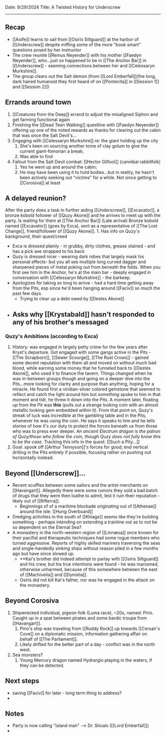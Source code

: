 Date: 9/29/2024
Title: A Twisted History for Underscrew
<hr>

## Recap
- [[Aoife]] learns to sail from [[Osiris Siltguard]] at the harbor of [[Underscrew]] despite miffing some of the more "book smart" questions posed by her instructor
- The crew reunite [[Remus Neyender]] with his mother [[Faedyn Neyender]], who...just so happened to be in [[The Anchor Bar]] in [[Underscrew]] - seeming connections between her and [[Celessaryn Murkshire]].
- The group clears out the Salt demon (from [[Lord Emberfall]]/the long, dark haired humanoid they first heard of on [[Pontecita]] in [[Session 1]] and [[Session 2]])

## Errands around town
1. [[Creatures from the Deep]] errand to adjust the misaligned Siphon and get farming functional again
2. Finishing the [[Dead Teen Walking]] questline with [[Faedyn Neyender]] offering up one of the noted rewards as thanks for clearing out the cabin that was once the Salt Devil's...
3. Engaging with [[Celessaryn Murkshire]] re: the giant holding up the city
	1. She's keen on sourcing another tome of clay golum to give the current giant-fomorian a break;
	2. Was able to find
4. Fallout from the Salt Devil combat: [[Hector Gilfoot]] (cannibal rabbitfolk)
	1. Yes he went up and around the cabin;
	2. He may have been using it to hold bodies...but in reality, he hasn't been actively seeking out "victims" for a while. Not since getting to [[Corosiva]] at least
 
## A delayed reunion?
After the party does a task in further aiding [[Underscrew]], [[Excavator]], a bronze kobold follower of  [[Quzy Akone]] and he arrives to meet up with the party. Is waiting for them at [[The Anchor Bar]] 
(Late arrival) Bronze kobold named [[Excavator]] (goes by Exca), sent as a representative of [[The Lost Change]], friend/follower of [[Quzy Akone]].
		1. Has info on Quzy's background, their quest/creed
- Exca is dressed plainly - in grubby, dirty clothes, grease stained - and has a pick axe strapped to his back
- Quzy is dressed nicer - wearing dark robes that largely mask his personal effects- but you all see multiple long curved dagger and sharpened pieces of metal poking out from beneath the folds. When you first see him in the Anchor, he's at the main bar - deeply engaged in conversation with [[Celessaryn Murkshire]] - the barkeep.
- Apologizes for taking so long to arrive - had a hard time getting away from the Pits, esp since he'd been hanging around [[Faciv]] so much the past few days.
	- Trying to clear up a debt owed by [[Destes Akone]]
- Asks why [[Krystabald]] hasn't responded to any of his brother's messaged 
	- 
### Quzy's Ambitions (according to Exca)
1. History: was engaged in largely petty crime for the few years after Kryst's departure. Got engaged with some gangs active in the Pits - [[The Scrapborn]], [[Sewer Scourge]], [[The Rust Crows]] - gained some decent reputation with them all and moved on without much bad blood, while earning some money that he funneled back to [[Destes Akone]], who used it to finance the tavern.
   Things changed when he was in-between groups though and going on a deeper dive into the Pits...more looking for clarity and purpose than anything, hoping for a miracle. 
   He found first a viridian-silver colored gemstone that seemed to reflect and catch the light around him but _something_ spoke to him in that moment and tldr, he threw it down into the Pits.
   A moment later, floating up from the Pit was **this** (pulls out a strange looking coin with an almost metallic looking gem embedded within it). From that point on, Quzy's streak of luck was incredible at the gambling table and in the Pits, whenever he was using the coin. He says it speaks to him and he tells stories of how it's our duty to protect the forces beneath us from those who was to press ever deeper.
	   _An ancient Electrum dragon is the patron of Quzy/those who follow the coin, though Quzy does not fully know this to be the case._
	Tracking this info in the quest: [[Such a Pity...]]
1. Goal: spook off [[Arthur Tennyson]]'s forces for good; end vertical drilling in the Pits entirely if possible, focusing rather on pushing out horizontally instead.

## Beyond [[Underscrew]]...
 - Recent scuffles between some sailors and the artist-merchants on [[Havangart]]. Allegedly there were some rumors they sold a bad batch of drugs that they were then loathe to admit, lest it ruin their reputation - likely out of [[Rifterra]].
	 - Beginnings of of a maritime blockade originating out of [[Athenae]] around the isle: [[Hung Overboard]]
- Dredging activities in the south of [[Khiage]] seems like they're building something - perhaps intending on extending a trainline out as to not be so dependent on the Eternal Sea?
- A monastery in the north-western region of [[Linnæsa]] once known for their pacifist and therapeutic techniques had some rogue members who turned aggressive. Reports of highly skilled mariners traversing the seas and single-handedly sinking ships without reason piled in a few months ago but have since slowed up.
	- **Kai's brother did indeed attempt to parlay with [[Osiris Siltguard]] and his crew, but his true intentions were found - he was marooned, otherwise unharmed, because of this somewhere between the east of [[Machivelia]] and [[Dynistia]]. 
	- Osiris did not kill Kai's father, nor was he engaged in the attack on the monastery. 

## Beyond Corosiva
1. Shipwrecked individual, pigeon-folk (Luma race), ~20s, named: Pirio. Caught up in a spat between pirates and some bardic troupe from [[Havangart]].
	1. Pirio's ship was traveling from [[Ruddy Rock]] up towards [[Corsair's Cove]] on a diplomatic mission, information gathering affair on behalf of [[The Parliament]].
	2. Likely drifted for the better part of a day - conflict was in the north west.
2. Sea monsters?
	1. Young Mercury dragon named Hydrargio playing in the waters, if they can be detected.

## Next steps
- saving [[Faciv]] for later - long term thing to address?
- 

## Notes
- Party is now calling "island man" --> Dr. Shoals ([[Lord Emberfall]])
- 